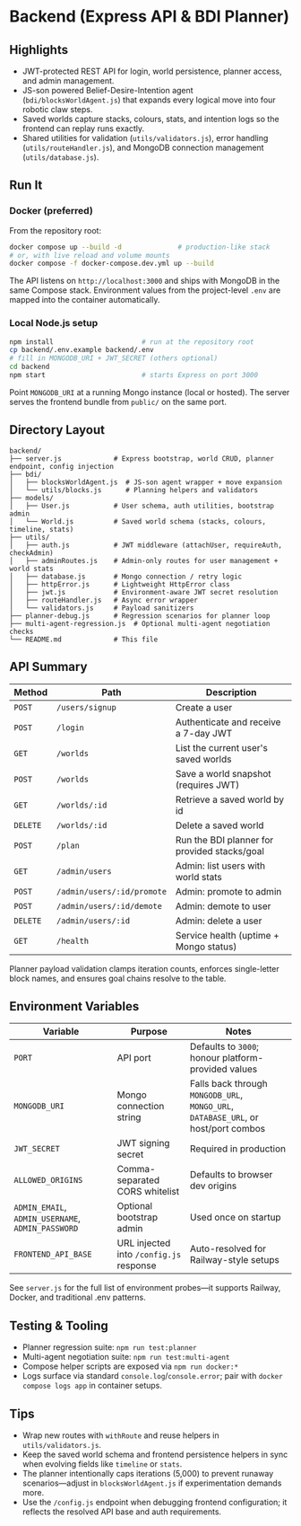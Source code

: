 # Backend (Express API & BDI Planner)

## Highlights
- JWT-protected REST API for login, world persistence, planner access, and admin management.
- JS-son powered Belief-Desire-Intention agent (`bdi/blocksWorldAgent.js`) that expands every logical move into four robotic claw steps.
- Saved worlds capture stacks, colours, stats, and intention logs so the frontend can replay runs exactly.
- Shared utilities for validation (`utils/validators.js`), error handling (`utils/routeHandler.js`), and MongoDB connection management (`utils/database.js`).

## Run It

### Docker (preferred)
From the repository root:
```bash
docker compose up --build -d              # production-like stack
# or, with live reload and volume mounts
docker compose -f docker-compose.dev.yml up --build
```
The API listens on `http://localhost:3000` and ships with MongoDB in the same Compose stack. Environment values from the project-level `.env` are mapped into the container automatically.

### Local Node.js setup
```bash
npm install                      # run at the repository root
cp backend/.env.example backend/.env
# fill in MONGODB_URI + JWT_SECRET (others optional)
cd backend
npm start                        # starts Express on port 3000
```
Point `MONGODB_URI` at a running Mongo instance (local or hosted). The server serves the frontend bundle from `public/` on the same port.

## Directory Layout

```
backend/
├── server.js             # Express bootstrap, world CRUD, planner endpoint, config injection
├── bdi/
│   ├── blocksWorldAgent.js  # JS-son agent wrapper + move expansion
│   └── utils/blocks.js      # Planning helpers and validators
├── models/
│   ├── User.js           # User schema, auth utilities, bootstrap admin
│   └── World.js          # Saved world schema (stacks, colours, timeline, stats)
├── utils/
│   ├── auth.js           # JWT middleware (attachUser, requireAuth, checkAdmin)
│   ├── adminRoutes.js    # Admin-only routes for user management + world stats
│   ├── database.js       # Mongo connection / retry logic
│   ├── httpError.js      # Lightweight HttpError class
│   ├── jwt.js            # Environment-aware JWT secret resolution
│   ├── routeHandler.js   # Async error wrapper
│   └── validators.js     # Payload sanitizers
├── planner-debug.js      # Regression scenarios for planner loop
├── multi-agent-regression.js  # Optional multi-agent negotiation checks
└── README.md             # This file
```

## API Summary

| Method | Path | Description |
|--------|------|-------------|
| `POST` | `/users/signup` | Create a user |
| `POST` | `/login` | Authenticate and receive a 7-day JWT |
| `GET`  | `/worlds` | List the current user's saved worlds |
| `POST` | `/worlds` | Save a world snapshot (requires JWT) |
| `GET`  | `/worlds/:id` | Retrieve a saved world by id |
| `DELETE` | `/worlds/:id` | Delete a saved world |
| `POST` | `/plan` | Run the BDI planner for provided stacks/goal |
| `GET`  | `/admin/users` | Admin: list users with world stats |
| `POST` | `/admin/users/:id/promote` | Admin: promote to admin |
| `POST` | `/admin/users/:id/demote` | Admin: demote to user |
| `DELETE` | `/admin/users/:id` | Admin: delete a user |
| `GET`  | `/health` | Service health (uptime + Mongo status) |

Planner payload validation clamps iteration counts, enforces single-letter block names, and ensures goal chains resolve to the table.

## Environment Variables

| Variable | Purpose | Notes |
|----------|---------|-------|
| `PORT` | API port | Defaults to `3000`; honour platform-provided values |
| `MONGODB_URI` | Mongo connection string | Falls back through `MONGODB_URL`, `MONGO_URL`, `DATABASE_URL`, or host/port combos |
| `JWT_SECRET` | JWT signing secret | Required in production |
| `ALLOWED_ORIGINS` | Comma-separated CORS whitelist | Defaults to browser dev origins |
| `ADMIN_EMAIL`, `ADMIN_USERNAME`, `ADMIN_PASSWORD` | Optional bootstrap admin | Used once on startup |
| `FRONTEND_API_BASE` | URL injected into `/config.js` response | Auto-resolved for Railway-style setups |

See `server.js` for the full list of environment probes—it supports Railway, Docker, and traditional .env patterns.

## Testing & Tooling

- Planner regression suite: `npm run test:planner`
- Multi-agent negotiation suite: `npm run test:multi-agent`
- Compose helper scripts are exposed via `npm run docker:*`
- Logs surface via standard `console.log`/`console.error`; pair with `docker compose logs app` in container setups.

## Tips

- Wrap new routes with `withRoute` and reuse helpers in `utils/validators.js`.
- Keep the saved world schema and frontend persistence helpers in sync when evolving fields like `timeline` or `stats`.
- The planner intentionally caps iterations (5,000) to prevent runaway scenarios—adjust in `blocksWorldAgent.js` if experimentation demands more.
- Use the `/config.js` endpoint when debugging frontend configuration; it reflects the resolved API base and auth requirements.
